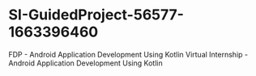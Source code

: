 # SI-GuidedProject-56577-1663396460
FDP - Android Application Development Using Kotlin
Virtual Internship - Android Application Development Using Kotlin
